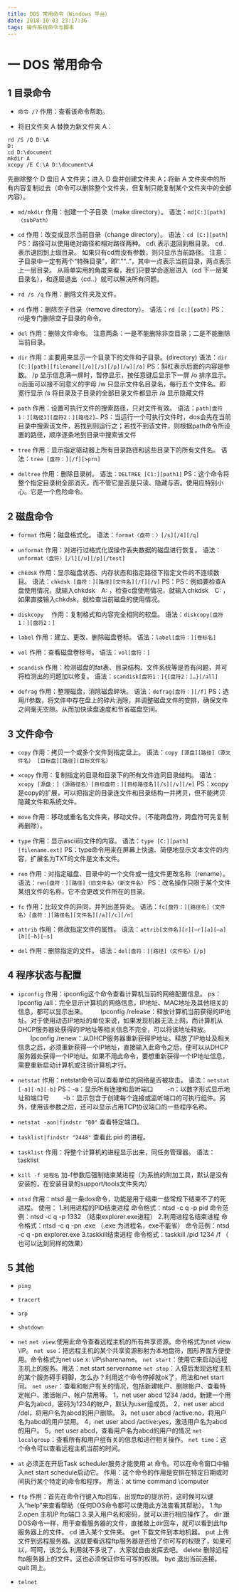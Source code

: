 ```yaml
---
title: DOS 常用命令（Windows 平台）
date: 2018-10-03 23:17:36
tags: 操作系统命令与脚本
---
```

# 一 DOS 常用命令
## 1 目录命令
- `命令 /?`
作用：查看该命令帮助。

- 将旧文件夹 A 替换为新文件夹 A：
```
rd /S /Q D:\A
D:
cd D:\document
mkdir A 
xcopy /E C:\A D:\document\A
```
先删除整个 D 盘旧 A 文件夹；进入 D 盘并创建文件夹 A；将新 A 文件夹中的所有内容复制过去（命令可以删除整个文件夹，但复制只能复制某个文件夹中的全部内容）。

- `md/mkdir`
作用：创建一个子目录（make directory）。
语法：`md[C:][path]〈subPath〉`

- `cd`
作用：改变或显示当前目录（change directory）。
语法：`cd [C:][path]`
PS：路径可以使用绝对路径和相对路径两种。
cd\ 表示退回到根目录。
cd.. 表示退回到上级目录。
如果只有cd而没有参数，则只显示当前路径。
注意：子目录中一定有两个“特殊目录”，即“.”“..”，其中一点表示当前目录，两点表示上一层目录。
从简单实用的角度来看，我们只要学会逐层进入（cd 下一层某目录名），和逐层退出（cd..）就可以解决所有问题。

- `rd /s /q`
作用：删除文件夹及文件。

- `rd`
作用：删除空子目录（remove directory）。
语法：`rd [c:][path]`
PS：rd是专门删除空子目录的命令。

- `del`
作用：删除文件命令。
注意两条：一是不能删除非空目录；二是不能删除当前目录。

- `dir`
作用：主要用来显示一个目录下的文件和子目录。(directory)
语法：`dir [C:][path][filename][/o][/s][/p][/w][/a]`
PS：斜杠表示后面的内容是参数。
/p 显示信息满一屏时，暂停显示，按任意键后显示下一屏
/o 排序显示。o后面可以接不同意义的字母
/w 只显示文件名目录名，每行五个文件名。即宽行显示
/s 将目录及子目录的全部目录文件都显示
/a 显示隐藏文件

- `path`
作用：设置可执行文件的搜索路径，只对文件有效。
语法：`path[盘符1：][路径1][盘符2：][路径2]…`
PS：当运行一个可执行文件时，dos会先在当前目录中搜索该文件，若找到则运行之；若找不到该文件，则根据path命令所设置的路径，顺序逐条地到目录中搜索该文件

- `tree`
作用：显示指定驱动器上所有目录路径和这些目录下的所有文件名。
语法：`tree [盘符：][/f][>prn]`

- `deltree`
作用：删除目录树。
语法：`DELTREE [C1:][path1]`
PS：这个命令将整个指定目录树全部消灭，而不管它是否是只读、隐藏与否。使用应特别小心。它是一个危险命令。

## 2 磁盘命令
- `format`
作用：磁盘格式化。
语法：`format〈盘符：〉[/s][/4][/q]`

- `unformat`
作用：对进行过格式化误操作丢失数据的磁盘进行恢复。
语法：`unformat〈盘符〉[/l][/u][/p][/test]`

- `chkdsk`
作用：显示磁盘状态、内存状态和指定路径下指定文件的不连续数目。
语法：`chkdsk [盘符：][路径][文件名][/f][/v]`
PS：PS：例如要检查A盘使用情况，就输入chkdsk　A: ，检查c盘使用情况，就输入chkdsk　C: ，如果直接输入chkdsk，就检查当前磁盘的使用情况。

- `diskcopy`　
作用：复制格式和内容完全相同的软盘。
语法：`diskcopy[盘符1：][盘符2：]`

- `label`
作用：建立、更改、删除磁盘卷标。
语法：`label[盘符：][卷标名]`

- `vol`
作用：查看磁盘卷标号。
语法：`vol[盘符：]`

- `scandisk`
作用：检测磁盘的fat表、目录结构、文件系统等是否有问题，并可将检测出的问题加以修复。
语法：`scandisk[盘符1：]{[盘符2：]…}[/all]`

- `defrag`
作用：整理磁盘，消除磁盘碎块。
语法：`defrag[盘符：][/f]`
PS：选用/f参数，将文件中存在盘上的碎片消除，并调整磁盘文件的安排，确保文件之间毫无空隙。从而加快读盘速度和节省磁盘空间。

## 3 文件命令
- `copy`
作用：拷贝一个或多个文件到指定盘上。
语法：`copy [源盘][路径]（源文件名） [目标盘][路径](目标文件名）`

- `xcopy`
作用：复制指定的目录和目录下的所有文件连同目录结构。
语法：`xcopy [源盘：]〈源路径名〉[目标盘符：][目标路径名][/s][/v][/e]`
PS：xcopy是copy的扩展，可以把指定的目录连文件和目录结构一并拷贝，但不能拷贝隐藏文件和系统文件。

- `move`
作用：移动或重名名文件夹，移动文件。（不能跨盘符，跨盘符可先复制再删除）。

- `type`
作用：显示ascii码文件的内容。
语法：`type [C:][path][filename.ext]`
PS：type命令用来在屏幕上快速、简便地显示文本文件的内容，扩展名为TXT的文件是文本文件。

- `ren`
作用：对指定磁盘、目录中的一个文件或一组文件更改名称（rename）。
语法：`ren[盘符：][路径]〈旧文件名〉〈新文件名〉`
PS：改名操作只限于某个文件某组文件的名称，它不会更改文件所在的目录。

- `fc`
作用：比较文件的异同，并列出差异处。
语法：`fc[盘符：][路径名]〈文件名〉[盘符：][路径名][文件名][/a][/c][/n]`

- `attrib`
作用：修改指定文件的属性。
语法：`attrib[文件名][r][—r][a][—a][h][—h][—s]`

- `del`
作用：删除指定的文件。
语法：`del[盘符：][路径]〈文件名〉[/p]`

## 4 程序状态与配置
- `ipconfig`
作用：ipconfig这个命令查看计算机当前的网络配置信息。
ps：Ipconfig /all：完全显示计算机的网络信息，IP地址、MAC地址及其他相关的信息，都可以显示出来。
　　Ipconfig /release：释放计算机当前获得的IP地址。对于使用动态IP地址的单位来说，如果发现机器无法上网，而计算机从DHCP服务器处获得的IP地址等相关信息不完全，可以将该地址释放。
　　Ipconfig /renew：从DHCP服务器重新获得IP地址。释放了IP地址及相关信息之后，必须重新获得一个IP地址，直接输入此命令之后，便可以从DHCP服务器处获得一个IP地址。如果不用此命令，要想重新获得一个IP地址信息，需要重新启动计算机或注销计算机才行。

- `netstat`
作用：netstat命令可以查看单位的网络是否被攻击。
语法：`netstat [-a][-n][-b]`
PS：-a：显示所有连接和监听端口
　　-n：以数字形式显示地址和端口号
　　-b：显示包含于创建每个连接或监听端口的可执行组件。另外，使用该参数之后，还可以显示占用TCP协议端口的一些程序名称。

- `netstat -aon|findstr "80"`
查看特定端口。

- `tasklist|findstr "2448"`
查看此 pid 的进程。

- `tasklist`
作用：将整个计算机的进程显示出来，同任务管理器。
语法：tasklist

- `kill -f 进程名` 加-f参数后强制结束某进程（为系统的附加工具，默认是没有安装的，在安装目录的support/tools文件夹内）

- `ntsd`
作用：ntsd 是一条dos命令，功能是用于结束一些常规下结束不了的死进程。
使用：
1.利用进程的PID结束进程
命令格式：ntsd -c q -p pid
命令范例：ntsd -c q -p 1332 （结束explorer.exe进程）
2.利用进程名结束进程
命令格式：ntsd -c q -pn .exe （.exe 为进程名，exe不能省）
命令范例：ntsd -c q -pn explorer.exe
3.taskkill结束进程
命令格式：taskkill /pid 1234 /f （ 也可以达到同样的效果）

## 5 其他
- `ping`

- `tracert`

- `arp`

- `shutdown`

- `net`
`net view`:使用此命令查看远程主机的所有共享资源。命令格式为net view \IP。
`net use`：把远程主机的某个共享资源影射为本地盘符，图形界面方便使用。命令格式为net use x: \IP\sharename。
`net start`：使用它来启动远程主机上的服务。用法：net start servername
`net stop`：入侵后发现远程主机的某个服务碍手碍脚，怎么办？利用这个命令停掉就ok了，用法和net start同。
`net user`：查看和帐户有关的情况，包括新建帐户、删除帐户、查看特定帐户、激活帐户、帐户禁用等。
1，net user abcd 1234 /add，新建一个用户名为abcd，密码为1234的帐户，默认为user组成员。
2，net user abcd /del，将用户名为abcd的用户删除。
3，net user abcd /active:no，将用户名为abcd的用户禁用。
4，net user abcd /active:yes，激活用户名为abcd的用户。
5，net user abcd，查看用户名为abcd的用户的情况
`net localgroup`：查看所有和用户组有关的信息和进行相关操作。
`net time`：这个命令可以查看远程主机当前的时间。

- `at`
必须正在开启Task scheduler服务才能使用 at 命令。可以在命令窗口中输入net start schedule启动它。
作用：这个命令的作用是安排在特定日期或时间执行某个特定的命令和程序。
用法：at time command \computer

- `ftp`
作用：首先在命令行键入ftp回车，出现ftp的提示符，这时候可以键入“help”来查看帮助（任何DOS命令都可以使用此方法查看其帮助）。
1.ftp
2.open 主机IP ftp端口
3.录入用户名和密码，就可以进行相应操作了。
dir 跟DOS命令一样，用于查看服务器的文件，直接敲上dir回车，就可以看到此ftp服务器上的文件。
cd 进入某个文件夹。
get 下载文件到本地机器。
put 上传文件到远程服务器。这就要看远程ftp服务器是否给了你可写的权限了，如果可以，呵呵，该怎么 利用就不多说了，大家就自由发挥去吧。
delete 删除远程ftp服务器上的文件。这也必须保证你有可写的权限。
bye 退出当前连接。
quit 同上。

- `telnet`